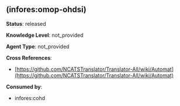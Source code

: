 [//]: # (DO NOT MANUALLY EDIT THIS FILE. IT IS GENERATED FROM A TEMPLATE.)

##  (infores:omop-ohdsi)

**Status**: released
  
**Knowledge Level**: not_provided
  
**Agent Type**: not_provided



**Cross References**:

- [https://github.com/NCATSTranslator/Translator-All/wiki/Automat](https://github.com/NCATSTranslator/Translator-All/wiki/Automat)


**Consumed by**:

- infores:cohd